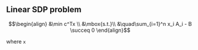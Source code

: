 ## Linear SDP problem

```math
\begin{align}
&\min c^Tx \\
&\mbox{s.t.}\\
&\quad\sum_{i=1}^n x_i A_i - B \succeq 0
\end{align}
```
where ``x``

